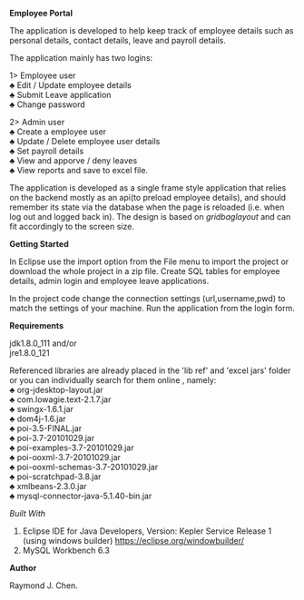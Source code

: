 <b>Employee Portal</b>

The application is developed to help keep track of employee details such as personal details, contact details, leave and payroll details.

The application mainly has two logins:

1> Employee user<br />
  ♣ Edit / Update employee details<br />
  ♣ Submit Leave application   
  ♣ Change password   
  
2> Admin user   
  ♣ Create a employee user  
  ♣ Update / Delete employee user details  
  ♣ Set payroll details  
  ♣ View and apporve / deny leaves  
  ♣ View reports and save to excel file.  

The application is developed as a single frame style application that relies on the backend mostly as an api(to preload employee details), and should remember its state via the database when the page is reloaded (i.e. when log out and logged back in). The design is based on <i>gridbaglayout</i> and can fit accordingly to the screen size.  


<b>Getting Started</b>

In Eclipse use the import option from the File menu to import the project or download the whole project in a zip file. Create SQL tables for employee details, admin login and employee leave applications.  

In the project code change the connection settings (url,username,pwd) to match the settings of your machine.
Run the application from the login form.  

<b>Requirements</b>

jdk1.8.0_111 and/or  
jre1.8.0_121  

Referenced libraries are already placed in the 'lib ref' and 'excel jars' folder or you can individually search for them online , namely:   
 ♣ org-jdesktop-layout.jar  
 ♣ com.lowagie.text-2.1.7.jar  
 ♣ swingx-1.6.1.jar  
 ♣ dom4j-1.6.jar  
 ♣ poi-3.5-FINAL.jar  
 ♣ poi-3.7-20101029.jar  
 ♣ poi-examples-3.7-20101029.jar  
 ♣ poi-ooxml-3.7-20101029.jar  
 ♣ poi-ooxml-schemas-3.7-20101029.jar  
 ♣ poi-scratchpad-3.8.jar  
 ♣ xmlbeans-2.3.0.jar  
 ♣ mysql-connector-java-5.1.40-bin.jar  
  

<i>Built With</i>  

1. Eclipse IDE for Java Developers, Version: Kepler Service Release 1  
     (using windows builder) <https://eclipse.org/windowbuilder/>  
2. MySQL Workbench 6.3  


<b>Author</b>  

Raymond J. Chen.  
